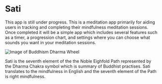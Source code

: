 # Sati 

This app is still under progress. This is a meditation app primarily for aiding users in tracking and completing their mindfulness meditation sessions. Once completed it will be a simple app which includes several features such as a timer, a progression chart, and settings where you can choose what sounds you want in your meditation sessions.


![Image of Buddhism Dharma Wheel](https://upload.wikimedia.org/wikipedia/commons/thumb/d/df/Dharma_Wheel.svg/120px-Dharma_Wheel.svg.png)

Sati is the seventh element of the the Noble Eighfold Path represented by the Dharma Chakra symbol which is summary of Buddhist practises. Sati translates to the mindfulness in English and the seventh element of the Path is right mindfulness. 
